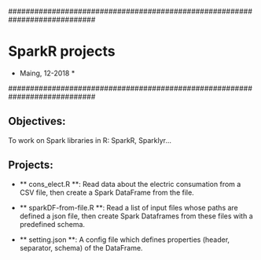 ############################################################################

# SparkR projects

* Maing, 12-2018 *

############################################################################

## Objectives:
To work on Spark libraries in R: SparkR, Sparklyr...

## Projects:
- ** cons_elect.R **: Read data about the electric consumation from a CSV file, then create a Spark DataFrame from the file.

- ** sparkDF-from-file.R **: Read a list of input files whose paths are defined a json file, then create Spark Dataframes from these files with a predefined schema.

- ** setting.json **: A config file which defines properties (header, separator, schema) of the DataFrame.